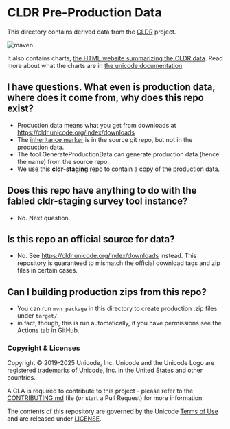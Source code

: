 # CLDR Pre-Production Data

This directory contains derived data from the [CLDR](https://github.com/unicode-org/cldr.git) project.

![maven](https://github.com/unicode-org/cldr-staging/workflows/maven/badge.svg)

It also contains charts, [the HTML website summarizing the CLDR data](https://www.unicode.org/cldr/charts/latest). Read more about what the charts are in [the unicode documentation](https://cldr.unicode.org/index/charts)

## I have questions. What even is production data, where does it come from, why does this repo exist?

- Production data means what you get from downloads at <https://cldr.unicode.org/index/downloads>
- The [inheritance marker](https://unicode.org/reports/tr35/47/tr35.html#inheritance-marker) is in the source git repo, but not in the production data.
- The tool GenerateProductionData can generate production data (hence the name) from the source repo.
- We use this **cldr-staging** repo to contain a copy of the production data.

## Does this repo have anything to do with the fabled cldr-staging survey tool instance?

- No. Next question.

## Is this repo an official source for data?

- No. See <https://cldr.unicode.org/index/downloads> instead. This repository is guaranteed to mismatch the official download tags and zip files in certain cases.

## Can I building production zips from this repo?

- You can run `mvn package` in this directory to create production .zip files under `target/`
- in fact, though, this is run automatically, if you have permissions see the Actions tab in GitHub.

### Copyright & Licenses

Copyright © 2019-2025 Unicode, Inc. Unicode and the Unicode Logo are registered trademarks of Unicode, Inc. in the United States and other countries.

A CLA is required to contribute to this project - please refer to the [CONTRIBUTING.md](https://github.com/unicode-org/.github/blob/main/.github/CONTRIBUTING.md) file (or start a Pull Request) for more information.

The contents of this repository are governed by the Unicode [Terms of Use](https://www.unicode.org/copyright.html) and are released under [LICENSE](./LICENSE).
